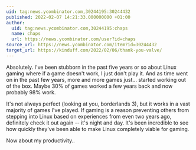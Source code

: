 ```yaml
---
uid: tag:news.ycombinator.com,30244195:30244432
published: 2022-02-07 14:21:33.000000000 +01:00
author:
  uid: tag:news.ycombinator.com,30244195:chaps
  name: chaps
  url: https://news.ycombinator.com/user?id=chaps
source_url: https://news.ycombinator.com/item?id=30244432
target_url: https://kinduff.com/2022/02/06/thank-you-valve/
---
```


Absolutely. I've been stubborn in the past five years or so about Linux gaming where if a game doesn't work, I just don't play it. And as time went on in the past few years, more and more games just... started working out of the box. Maybe 30% of games worked a few years back and now probably 98% work.

It's not always perfect (looking at you, borderlands 3), but it works in a vast majority of games I've played. If gaming is a reason preventing others from stepping into Linux based on experiences from even two years ago, definitely check it out again -- it's night and day. It's been incredible to see how quickly they've been able to make Linux completely viable for gaming.

Now about my productivity..